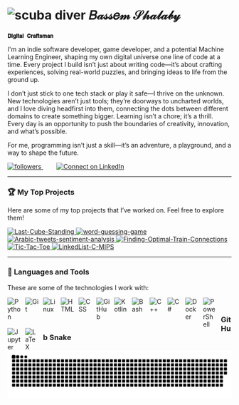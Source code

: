 # <img src="https://github.com/user-attachments/assets/7b53a840-2dd6-48f1-b6c2-12d440b15ce2" alt="scuba diver" width="50" height="50"> **𝐵𝒶𝓈𝓈𝑒𝓂 𝒮𝒽𝒶𝓁𝒶𝒷𝓎**

**`𝐃𝐢𝐠𝐢𝐭𝐚𝐥 𝐂𝐫𝐚𝐟𝐭𝐬𝐦𝐚𝐧`**

I'm an indie software developer, game developer, and a potential Machine Learning Engineer, shaping my own digital universe one line of code at a time. Every project I build isn’t just about writing code—it’s about crafting experiences, solving real-world puzzles, and bringing ideas to life from the ground up.

I don’t just stick to one tech stack or play it safe—I thrive on the unknown. New technologies aren’t just tools; they’re doorways to uncharted worlds, and I love diving headfirst into them, connecting the dots between different domains to create something bigger. Learning isn’t a chore; it’s a thrill. Every day is an opportunity to push the boundaries of creativity, innovation, and what’s possible.

For me, programming isn’t just a skill—it’s an adventure, a playground, and a way to shape the future.

<p align="left">
    <a href="https://github.com/BassemMagdi0007/followers" style="margin-right: 30px;">
        <img alt="followers" title="Follow me on Github" 
             src="https://custom-icon-badges.demolab.com/github/followers/BassemMagdi0007?color=6c757d&labelColor=495057&style=for-the-badge&logo=github&label=Follow&logoColor=white"/>
    </a>
    <a href="https://www.linkedin.com/in/bassemmshalaby/" target="_blank">
        <img alt="Connect on LinkedIn" title="Connect with me on LinkedIn" 
             src="https://custom-icon-badges.demolab.com/badge/Connect-LinkedIn-0A66C2?style=for-the-badge&logo=linkedin&logoColor=white"/>
    </a>
</p>

---

### 🏆 My Top Projects

Here are some of my top projects that I’ve worked on. Feel free to explore them!

<p align="left">
    <a href="https://github.com/BassemMagdi0007/Last-Cube-Standing">
        <img width="278" src="https://denvercoder1-github-readme-stats.vercel.app/api/pin/?username=BassemMagdi0007&repo=Last-Cube-Standing&theme=react&bg_color=1F222E&title_color=F85D7F&hide_border=true&icon_color=F8D866&show_icons=false" alt="Last-Cube-Standing">
    </a>
    <a href="https://github.com/BassemMagdi0007/word-guessing-game">
        <img width="278" src="https://denvercoder1-github-readme-stats.vercel.app/api/pin/?username=BassemMagdi0007&repo=word-guessing-game&theme=react&bg_color=1F222E&title_color=F85D7F&hide_border=true&icon_color=F8D866&show_icons=false" alt="word-guessing-game">
    </a>
    <a href="https://github.com/BassemMagdi0007/Arabic-tweets-sentiment-analysis">
        <img width="278" src="https://denvercoder1-github-readme-stats.vercel.app/api/pin/?username=BassemMagdi0007&repo=Arabic-tweets-sentiment-analysis&theme=react&bg_color=1F222E&title_color=F85D7F&hide_border=true&icon_color=F8D866&show_icons=false" alt="Arabic-tweets-sentiment-analysis">
    </a>
    <a href="https://github.com/BassemMagdi0007/Finding-Optimal-Train-Connections">
        <img width="278" src="https://denvercoder1-github-readme-stats.vercel.app/api/pin/?username=BassemMagdi0007&repo=Finding-Optimal-Train-Connections&theme=react&bg_color=1F222E&title_color=F85D7F&hide_border=true&icon_color=F8D866&show_icons=false" alt="Finding-Optimal-Train-Connections">
    </a>
    <a href="https://github.com/BassemMagdi0007/Tic-Tac-Toe">
        <img width="278" src="https://denvercoder1-github-readme-stats.vercel.app/api/pin/?username=BassemMagdi0007&repo=Tic-Tac-Toe&theme=react&bg_color=1F222E&title_color=F85D7F&hide_border=true&icon_color=F8D866&show_icons=false" alt="Tic-Tac-Toe">
    </a>
    <a href="https://github.com/BassemMagdi0007/LinkedList-C-MIPS">
        <img width="278" src="https://denvercoder1-github-readme-stats.vercel.app/api/pin/?username=BassemMagdi0007&repo=LinkedList-C-MIPS&theme=react&bg_color=1F222E&title_color=F85D7F&hide_border=true&icon_color=F8D866&show_icons=false" alt="LinkedList-C-MIPS">
    </a>
</p>    

---

### 🧰 Languages and Tools

These are some of the technologies I work with:

<img align="left" alt="Python" width="30px" style="padding-right:10px;" src="https://cdn.jsdelivr.net/gh/devicons/devicon@latest/icons/python/python-original.svg"/>
<img align="left" alt="Git" width="30px" style="padding-right:10px;" src="https://cdn.jsdelivr.net/gh/devicons/devicon/icons/git/git-original.svg" />
<img align="left" alt="Linux" width="30px" style="padding-right:10px;" src="https://cdn.jsdelivr.net/gh/devicons/devicon/icons/linux/linux-original.svg" />
<img align="left" alt="HTML" width="30px" style="padding-right:10px;" src="https://cdn.jsdelivr.net/gh/devicons/devicon/icons/html5/html5-plain.svg" />
<img align="left" alt="CSS" width="30px" style="padding-right:10px;" src="https://cdn.jsdelivr.net/gh/devicons/devicon/icons/css3/css3-plain.svg" />
<img align="left" alt="GitHub" width="30px" style="padding-right:10px;" src="https://cdn.jsdelivr.net/gh/devicons/devicon/icons/github/github-original.svg" />
<img align="left" alt="Kotlin" width="30px" style="padding-right:10px;" src="https://cdn.jsdelivr.net/gh/devicons/devicon@latest/icons/kotlin/kotlin-original.svg" />
<img align="left" alt="Bash" width="30px" style="padding-right:10px;" src="https://cdn.jsdelivr.net/gh/devicons/devicon/icons/bash/bash-original.svg" />
<img align="left" alt="C++" width="30px" style="padding-right:10px;" src="https://cdn.jsdelivr.net/gh/devicons/devicon@latest/icons/cplusplus/cplusplus-original.svg" />
<img align="left" alt="C#" width="30px" style="padding-right:10px;" src="https://cdn.jsdelivr.net/gh/devicons/devicon@latest/icons/csharp/csharp-original.svg" />
<img align="left" alt="Docker" width="30px" style="padding-right:10px;" src="https://cdn.jsdelivr.net/gh/devicons/devicon@latest/icons/docker/docker-original.svg" />
<img align="left" alt="PowerShell" width="30px" style="padding-right:10px;" src="https://cdn.jsdelivr.net/gh/devicons/devicon@latest/icons/powershell/powershell-original.svg" />
<img align="left" alt="Jupyter" width="30px" style="padding-right:10px;" src="https://cdn.jsdelivr.net/gh/devicons/devicon@latest/icons/jupyter/jupyter-original-wordmark.svg" />   
<img align="left" alt="LaTeX" width="30px" style="padding-right:10px;" src="https://cdn.jsdelivr.net/gh/devicons/devicon@latest/icons/latex/latex-original.svg" />    

<br >


### GitHub Snake

<picture>
  <source media="(prefers-color-scheme: dark)" srcset="https://raw.githubusercontent.com/BassemMagdi0007/BassemMagdi0007/output/github-snake-dark.svg" />
  <source media="(prefers-color-scheme: light)" srcset="https://raw.githubusercontent.com/BassemMagdi0007/BassemMagdi0007/output/github-snake.svg" />
  <img alt="github-snake" src="https://raw.githubusercontent.com/BassemMagdi0007/BassemMagdi0007/output/github-snake.svg" />
</picture>
